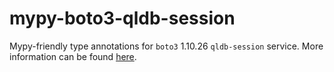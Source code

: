 # mypy-boto3-qldb-session

Mypy-friendly type annotations for `boto3` 1.10.26 `qldb-session` service.
More information can be found [here](https://github.com/vemel/mypy_boto3).
